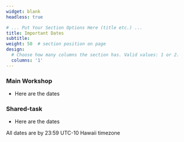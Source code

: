 ```yaml
---
widget: blank
headless: true

# ... Put Your Section Options Here (title etc.) ...
title: Important Dates
subtitle:
weight: 50  # section position on page
design:
  # Choose how many columns the section has. Valid values: 1 or 2.
  columns: '1'
---
```

<div class="container">
        <div class="row">
          <div class="col-lg-8 mx-auto">
			<h3>Main Workshop</h3>
            <ul class="lead">
              <li>Here are the dates</b></li>
			</ul>
			<h3> Shared-task</h3>
            <ul class="lead">
              <li>Here are the dates</li>
			</ul>
			<p class="lead">All dates are by 23:59 UTC-10 Hawaii timezone</p>
		  </div>
        </div>
      </div>
